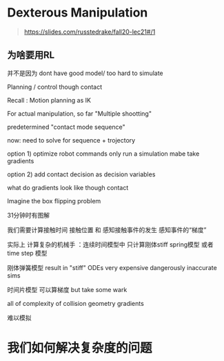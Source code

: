 # Dexterous Manipulation

> https://slides.com/russtedrake/fall20-lec21#/1

## 为啥要用RL
并不是因为 dont have good model/ too hard to simulate 

Planning / control though contact 

Recall : Motion planning as IK

For actual manipulation, so far "Multiple shootting"

predetermined "contact mode sequence"

now: need to solve for sequence + trojectory

option 1) optimize robot commands only run a simulation mabe take gradients 

option 2) add contact decision as decision variables

what do gradients look like though contact 

Imagine the box flipping problem

31分钟时有图解

我们需要计算接触时间 接触位置 和 感知接触事件的发生 感知事件的“梯度”

实际上 计算复杂的机械手 ：连续时间模型中 只计算刚体stiff spring模型 或者time step 模型

刚体弹簧模型 result in "stiff" ODEs  very expensive dangerously inaccurate sims

时间片模型 可以算梯度 but take some wark

all of complexity of collision geometry gradients 

难以模拟

# 我们如何解决复杂度的问题
